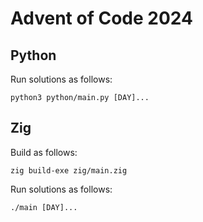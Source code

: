 # Advent of Code 2024

## Python

Run solutions as follows:

```
python3 python/main.py [DAY]...
```

## Zig

Build as follows:

```
zig build-exe zig/main.zig
```

Run solutions as follows:

```
./main [DAY]...
```
